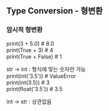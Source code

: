 ## Type Conversion - 형변환<br> 

### 암시적 형변환 <br> 
print(3 + 5.0) # 8.0 <br> 
print(True + 3) # 4 <br>
print(True + False) # 1 <br>

str -> int : 형식에 맞는 숫자만 가능 <br> 
print(int('3.5')) # ValueError <br> 
print(int(3.5)) # 3 <br> 
print(float('3.5')) # 3.5 <br>

int -> str : 상관없음


